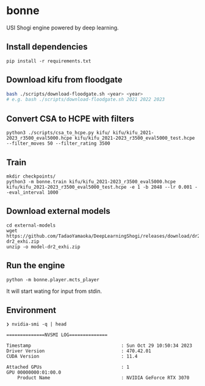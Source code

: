# bonne
USI Shogi engine powered by deep learning.

## Install dependencies

```
pip install -r requirements.txt
```

## Download kifu from floodgate

```bash
bash ./scripts/download-floodgate.sh <year> <year>
# e.g. bash ./scripts/download-floodgate.sh 2021 2022 2023
```

## Convert CSA to HCPE with filters

```
python3 ./scripts/csa_to_hcpe.py kifu/ kifu/kifu_2021-2023_r3500_eval5000.hcpe kifu/kifu_2021-2023_r3500_eval5000_test.hcpe --filter_moves 50 --filter_rating 3500
```

## Train

```
mkdir checkpoints/
python3 -m bonne.train kifu/kifu_2021-2023_r3500_eval5000.hcpe kifu/kifu_2021-2023_r3500_eval5000_test.hcpe -e 1 -b 2048 --lr 0.001 --eval_interval 1000
```

## Download external models

```
cd external-models
wget https://github.com/TadaoYamaoka/DeepLearningShogi/releases/download/dr2_exhi/model-dr2_exhi.zip
unzip -o model-dr2_exhi.zip
```

## Run the engine

```
python -m bonne.player.mcts_player
```

It will start wating for input from stdin.

## Environment

```
❯ nvidia-smi -q | head

==============NVSMI LOG==============

Timestamp                                 : Sun Oct 29 10:50:34 2023
Driver Version                            : 470.42.01
CUDA Version                              : 11.4

Attached GPUs                             : 1
GPU 00000000:01:00.0
    Product Name                          : NVIDIA GeForce RTX 3070
```
